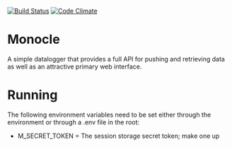 [![Build Status](https://travis-ci.org/jordantcox/com.phantomdata.Monocle.png)](https://travis-ci.org/jordantcox/com.phantomdata.Monocle) [![Code Climate](https://codeclimate.com/repos/528c31de56b102694a000b6a/badges/4c2a2c4332c0d99f4d23/gpa.png)](https://codeclimate.com/repos/528c31de56b102694a000b6a/feed)

Monocle
=======

A simple datalogger that provides a full API for pushing and retrieving data as well as an attractive primary web interface.

Running
=======

The following environment variables need to be set either through the environment or through a .env file in the root:
- M_SECRET_TOKEN = The session storage secret token; make one up